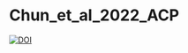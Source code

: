 # Chun_et_al_2022_ACP

[![DOI](https://zenodo.org/badge/569807324.svg)](https://zenodo.org/badge/latestdoi/569807324)
